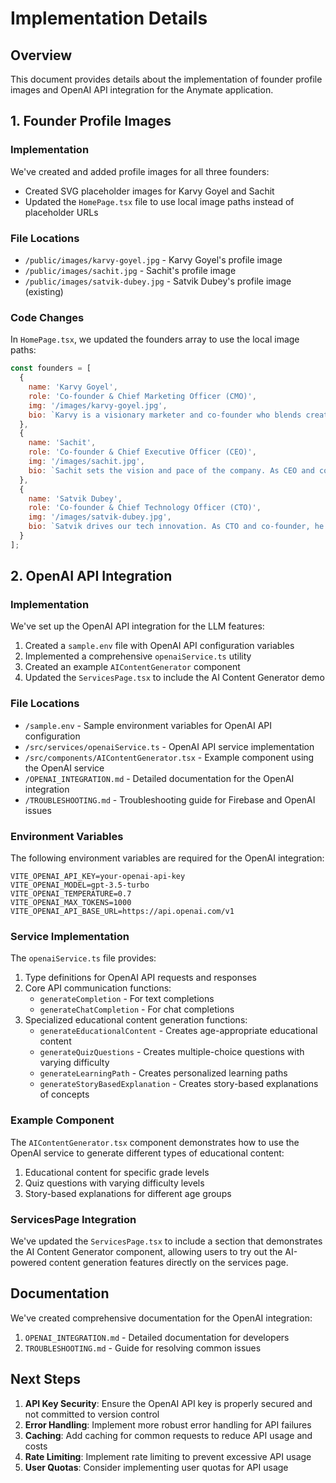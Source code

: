# Implementation Details

## Overview

This document provides details about the implementation of founder profile images and OpenAI API integration for the Anymate application.

## 1. Founder Profile Images

### Implementation

We've created and added profile images for all three founders:

- Created SVG placeholder images for Karvy Goyel and Sachit
- Updated the `HomePage.tsx` file to use local image paths instead of placeholder URLs

### File Locations

- `/public/images/karvy-goyel.jpg` - Karvy Goyel's profile image
- `/public/images/sachit.jpg` - Sachit's profile image
- `/public/images/satvik-dubey.jpg` - Satvik Dubey's profile image (existing)

### Code Changes

In `HomePage.tsx`, we updated the founders array to use the local image paths:

```jsx
const founders = [
  {
    name: 'Karvy Goyel',
    role: 'Co-founder & Chief Marketing Officer (CMO)',
    img: '/images/karvy-goyel.jpg',
    bio: `Karvy is a visionary marketer and co-founder who blends creative storytelling with strategic precision. As CMO, she leads brand growth and customer engagement with bold ideas and data-driven execution.`
  },
  {
    name: 'Sachit',
    role: 'Co-founder & Chief Executive Officer (CEO)',
    img: '/images/sachit.jpg',
    bio: `Sachit sets the vision and pace of the company. As CEO and co-founder, he ensures our product, mission, and culture move forward together with clarity and purpose.`
  },
  {
    name: 'Satvik Dubey',
    role: 'Co-founder & Chief Technology Officer (CTO)',
    img: '/images/satvik-dubey.jpg',
    bio: `Satvik drives our tech innovation. As CTO and co-founder, he builds systems that scale, leads engineering with precision, and ensures we stay ahead in product development.`
  }
];
```

## 2. OpenAI API Integration

### Implementation

We've set up the OpenAI API integration for the LLM features:

1. Created a `sample.env` file with OpenAI API configuration variables
2. Implemented a comprehensive `openaiService.ts` utility
3. Created an example `AIContentGenerator` component
4. Updated the `ServicesPage.tsx` to include the AI Content Generator demo

### File Locations

- `/sample.env` - Sample environment variables for OpenAI API configuration
- `/src/services/openaiService.ts` - OpenAI API service implementation
- `/src/components/AIContentGenerator.tsx` - Example component using the OpenAI service
- `/OPENAI_INTEGRATION.md` - Detailed documentation for the OpenAI integration
- `/TROUBLESHOOTING.md` - Troubleshooting guide for Firebase and OpenAI issues

### Environment Variables

The following environment variables are required for the OpenAI integration:

```
VITE_OPENAI_API_KEY=your-openai-api-key
VITE_OPENAI_MODEL=gpt-3.5-turbo
VITE_OPENAI_TEMPERATURE=0.7
VITE_OPENAI_MAX_TOKENS=1000
VITE_OPENAI_API_BASE_URL=https://api.openai.com/v1
```

### Service Implementation

The `openaiService.ts` file provides:

1. Type definitions for OpenAI API requests and responses
2. Core API communication functions:
   - `generateCompletion` - For text completions
   - `generateChatCompletion` - For chat completions
3. Specialized educational content generation functions:
   - `generateEducationalContent` - Creates age-appropriate educational content
   - `generateQuizQuestions` - Creates multiple-choice questions with varying difficulty
   - `generateLearningPath` - Creates personalized learning paths
   - `generateStoryBasedExplanation` - Creates story-based explanations of concepts

### Example Component

The `AIContentGenerator.tsx` component demonstrates how to use the OpenAI service to generate different types of educational content:

1. Educational content for specific grade levels
2. Quiz questions with varying difficulty levels
3. Story-based explanations for different age groups

### ServicesPage Integration

We've updated the `ServicesPage.tsx` to include a section that demonstrates the AI Content Generator component, allowing users to try out the AI-powered content generation features directly on the services page.

## Documentation

We've created comprehensive documentation for the OpenAI integration:

1. `OPENAI_INTEGRATION.md` - Detailed documentation for developers
2. `TROUBLESHOOTING.md` - Guide for resolving common issues

## Next Steps

1. **API Key Security**: Ensure the OpenAI API key is properly secured and not committed to version control
2. **Error Handling**: Implement more robust error handling for API failures
3. **Caching**: Add caching for common requests to reduce API usage and costs
4. **Rate Limiting**: Implement rate limiting to prevent excessive API usage
5. **User Quotas**: Consider implementing user quotas for API usage